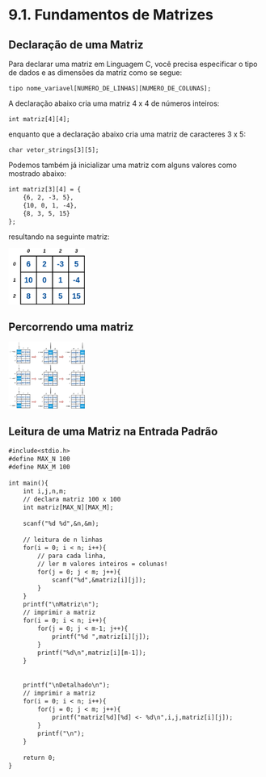# 9.1. Fundamentos de Matrizes

## Declaração de uma Matriz

Para declarar uma matriz em Linguagem C, você precisa especificar o tipo de dados e as dimensões da matriz como se segue:

```
tipo nome_variavel[NUMERO_DE_LINHAS][NUMERO_DE_COLUNAS];
```

A declaração abaixo cria uma matriz 4 x 4 de números inteiros:

```
int matriz[4][4];
```

enquanto que a declaração abaixo cria uma matriz de caracteres 3 x 5:

```
char vetor_strings[3][5];
```

Podemos também já inicializar uma matriz com alguns valores como mostrado abaixo:

```
int matriz[3][4] = {
    {6, 2, -3, 5},
    {10, 0, 1, -4},
    {8, 3, 5, 15}
};
```

resultando na seguinte matriz:

<img src="images/matrizes_basic.png"  width="30%" height="30%">

## Percorrendo uma matriz

<img src="images/matriz_percorre.png"  width="30%" height="30%">

## Leitura de uma Matriz na Entrada Padrão
```
#include<stdio.h>
#define MAX_N 100
#define MAX_M 100

int main(){
    int i,j,n,m;
    // declara matriz 100 x 100
    int matriz[MAX_N][MAX_M];

    scanf("%d %d",&n,&m);

    // leitura de n linhas
    for(i = 0; i < n; i++){
        // para cada linha,
        // ler m valores inteiros = colunas!
        for(j = 0; j < m; j++){
            scanf("%d",&matriz[i][j]);
        }
    }
    printf("\nMatriz\n");
    // imprimir a matriz
    for(i = 0; i < n; i++){
        for(j = 0; j < m-1; j++){
            printf("%d ",matriz[i][j]);
        }
        printf("%d\n",matriz[i][m-1]);
    }


    printf("\nDetalhado\n");
    // imprimir a matriz
    for(i = 0; i < n; i++){
        for(j = 0; j < m; j++){
            printf("matriz[%d][%d] <- %d\n",i,j,matriz[i][j]);
        }
        printf("\n");
    }

    return 0;
}
```
